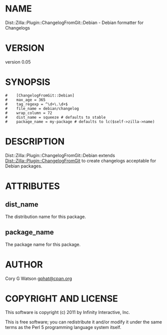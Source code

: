 # NAME

Dist::Zilla::Plugin::ChangelogFromGit::Debian - Debian formatter for Changelogs

# VERSION

version 0.05

# SYNOPSIS

    #    [ChangelogFromGit::Debian]
    #    max_age = 365
    #    tag_regexp = ^\d+\.\d+$
    #    file_name = debian/changelog
    #    wrap_column = 72
    #    dist_name = squeeze # defaults to stable
    #    package_name = my-package # defaults to lc($self->zilla->name)

# DESCRIPTION

Dist::Zilla::Plugin::ChangelogFromGit::Debian extends
[Dist::Zilla::Plugin::ChangelogFromGit](http://search.cpan.org/perldoc?Dist::Zilla::Plugin::ChangelogFromGit) to create changelogs acceptable
for Debian packages.

# ATTRIBUTES

## dist_name

The distribution name for this package.

## package_name

The package name for this package.

# AUTHOR

Cory G Watson <gphat@cpan.org>

# COPYRIGHT AND LICENSE

This software is copyright (c) 2011 by Infinity Interactive, Inc.

This is free software; you can redistribute it and/or modify it under
the same terms as the Perl 5 programming language system itself.